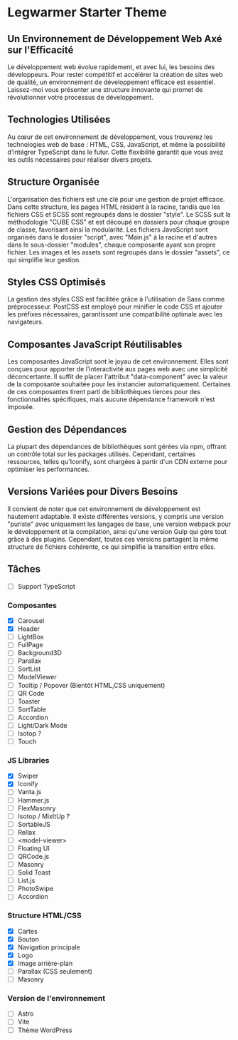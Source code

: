# Legwarmer Starter Theme

## Un Environnement de Développement Web Axé sur l'Efficacité

Le développement web évolue rapidement, et avec lui, les besoins des développeurs. Pour rester compétitif et accélérer la création de sites web de qualité, un environnement de développement efficace est essentiel. Laissez-moi vous présenter une structure innovante qui promet de révolutionner votre processus de développement.

## Technologies Utilisées

Au cœur de cet environnement de développement, vous trouverez les technologies web de base : HTML, CSS, JavaScript, et même la possibilité d'intégrer TypeScript dans le futur. Cette flexibilité garantit que vous avez les outils nécessaires pour réaliser divers projets.

## Structure Organisée

L'organisation des fichiers est une clé pour une gestion de projet efficace. Dans cette structure, les pages HTML résident à la racine, tandis que les fichiers CSS et SCSS sont regroupés dans le dossier "style". Le SCSS suit la méthodologie "CUBE CSS" et est découpé en dossiers pour chaque groupe de classe, favorisant ainsi la modularité. Les fichiers JavaScript sont organisés dans le dossier "script", avec "Main.js" à la racine et d'autres dans le sous-dossier "modules", chaque composante ayant son propre fichier. Les images et les assets sont regroupés dans le dossier "assets", ce qui simplifie leur gestion.

## Styles CSS Optimisés

La gestion des styles CSS est facilitée grâce à l'utilisation de Sass comme préprocesseur. PostCSS est employé pour minifier le code CSS et ajouter les préfixes nécessaires, garantissant une compatibilité optimale avec les navigateurs.

## Composantes JavaScript Réutilisables

Les composantes JavaScript sont le joyau de cet environnement. Elles sont conçues pour apporter de l'interactivité aux pages web avec une simplicité déconcertante. Il suffit de placer l'attribut "data-component" avec la valeur de la composante souhaitée pour les instancier automatiquement. Certaines de ces composantes tirent parti de bibliothèques tierces pour des fonctionnalités spécifiques, mais aucune dépendance framework n'est imposée.

## Gestion des Dépendances

La plupart des dépendances de bibliothèques sont gérées via npm, offrant un contrôle total sur les packages utilisés. Cependant, certaines ressources, telles qu'Iconify, sont chargées à partir d'un CDN externe pour optimiser les performances.

## Versions Variées pour Divers Besoins

Il convient de noter que cet environnement de développement est hautement adaptable. Il existe différentes versions, y compris une version "puriste" avec uniquement les langages de base, une version webpack pour le développement et la compilation, ainsi qu'une version Gulp qui gère tout grâce à des plugins. Cependant, toutes ces versions partagent la même structure de fichiers cohérente, ce qui simplifie la transition entre elles.

## Tâches

- [ ] Support TypeScript

### Composantes

- [x] Carousel
- [x] Header
- [ ] LightBox
- [ ] FullPage
- [ ] Background3D
- [ ] Parallax
- [ ] SortList
- [ ] ModelViewer
- [ ] Tooltip / Popover (Bientôt HTML,CSS uniquement)
- [ ] QR Code
- [ ] Toaster
- [ ] SortTable
- [ ] Accordion
- [ ] Light/Dark Mode
- [ ] Isotop ?
- [ ] Touch

### JS Libraries

- [x] Swiper
- [x] Iconify
- [ ] Vanta.js
- [ ] Hammer.js
- [ ] FlexMasonry
- [ ] Isotop / MixItUp ?
- [ ] SortableJS
- [ ] Rellax
- [ ] \<model-viewer>
- [ ] Floating UI
- [ ] QRCode.js
- [ ] Masonry
- [ ] Solid Toast
- [ ] List.js
- [ ] PhotoSwipe
- [ ] Accordion

### Structure HTML/CSS

- [x] Cartes
- [x] Bouton
- [x] Navigation principale
- [x] Logo
- [x] Image arrière-plan
- [ ] Parallax (CSS seulement)
- [ ] Masonry

### Version de l'environnement

- [ ] Astro
- [ ] Vite
- [ ] Thème WordPress
